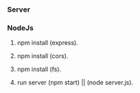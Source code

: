 ### Server
### NodeJs

1. npm install (express).
2. npm install (cors).
3. npm install (fs).

4. run server (npm start) || (node server.js).